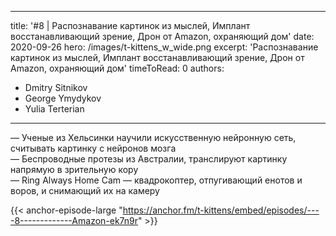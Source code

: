
---
title: '#8 | Распознавание картинок из мыслей, Имплант восстанавливающий зрение, Дрон от Amazon, охраняющий дом'
date: 2020-09-26
hero: /images/t-kittens_w_wide.png
excerpt: 'Распознавание картинок из мыслей, Имплант восстанавливающий зрение, Дрон от Amazon, охраняющий дом'
timeToRead: 0
authors:
  - Dmitry Sitnikov
  - George Ymydykov
  - Yulia Terterian
---

— Ученые из Хельсинки научили искусственную нейронную сеть, считывать картинку с нейронов мозга<br/>
— Беспроводные протезы из Австралии, транслируют картинку напрямую в зрительную кору<br/>
— Ring Always Home Cam — квадрокоптер, отпугивающий енотов и воров, и снимающий их на камеру

{{< anchor-episode-large "https://anchor.fm/t-kittens/embed/episodes/----8-------------Amazon-ek7n9r" >}}
